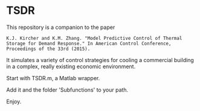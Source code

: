 # TSDR
This repository is a companion to the paper

    K.J. Kircher and K.M. Zhang. "Model Predictive Control of Thermal 
    Storage for Demand Response." In American Control Conference, 
    Proceedings of the 33rd (2015).

It simulates a variety of control strategies for cooling a commercial
building in a complex, really existing economic environment.

Start with TSDR.m, a Matlab wrapper.

Add it and the folder 'Subfunctions' to your path.

Enjoy.
